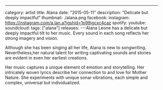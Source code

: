 ---

category: artist
title: Alana
date: "2015-05-11"
description: "Delicate but deeply impactful"
thumbnail: ./alana.png
facebook:
instagram: https://instagram.com/a.lan.a?igshid=1p99igcxc4caz
spotify:
youtube:
soundcloud:
tags: ["alana"]
releases:
---Alana Leone has a delicate but deeply impactful tilt to her music. Every sound in each song reflects her strong imagery and vision.

Although she has been singing all her life, Alana is new to songwriting. Nevertheless,her natural talent for writing captivating sounds and stories are evident in even her earliest creations.

Her music captures a unique element of emotion and storytelling. Her intricately woven lyrics describe her connection to and love for Mother Nature. She experiments with unique sonar vibrations, each simple and complex, universal but individualized.
